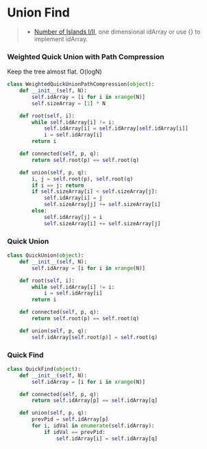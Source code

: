 # Union Find

> * [Number of Islands I/II](../array/number_of_islands.md), one dimensional idArray or use {} to implement idArray.

### Weighted Quick Union with Path Compression

Keep the tree almost flat. O(logN)

```Python
class WeightedQuickUnionPathCompression(object):
    def __init__(self, N):
        self.idArray = [i for i in xrange(N)]
        self.sizeArray = [1] * N

    def root(self, i):
        while self.idArray[i] != i:
            self.idArray[i] = self.idArray[self.idArray[i]]
            i = self.idArray[i]
        return i

    def connected(self, p, q):
        return self.root(p) == self.root(q)

    def union(self, p, q):
        i, j = self.root(p), self.root(q)
        if i == j: return
        if self.sizeArray[i] < self.sizeArray[j]:
            self.idArray[i] = j
            self.sizeArray[j] += self.sizeArray[i]
        else:
            self.idArray[j] = i
            self.sizeArray[i] += self.sizeArray[j]
```

### Quick Union

```Python
class QuickUnion(object):
    def __init__(self, N):
        self.idArray = [i for i in xrange(N)]

    def root(self, i):
        while self.idArray[i] != i:
            i = self.idArray[i]
        return i

    def connected(self, p, q):
        return self.root(p) == self.root(q)

    def union(self, p, q):
        self.idArray[self.root(p)] = self.root(q)
```

### Quick Find

```Python
class QuickFind(object):
    def __init__(self, N):
        self.idArray = [i for i in xrange(N)]

    def connected(self, p, q):
        return self.idArray[p] == self.idArray[q]

    def union(self, p, q):
        prevPid = self.idArray[p]
        for i, idVal in enumerate(self.idArray):
            if idVal == prevPid:
                self.idArray[i] = self.idArray[q]
```
